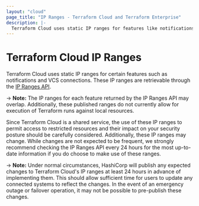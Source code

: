 ```yaml
---
layout: "cloud"
page_title: "IP Ranges - Terraform Cloud and Terraform Enterprise"
description: |-
  Terraform Cloud uses static IP ranges for features like notifications and VCS connections. These ranges may change.
---
```


# Terraform Cloud IP Ranges

Terraform Cloud uses static IP ranges for certain features such as notifications and VCS connections. These IP ranges are retrievable through the [IP Ranges API](../api/ip-ranges.html).

-> **Note:** The IP ranges for each feature returned by the IP Ranges API may overlap. Additionally, these published ranges do not currently allow for execution of Terraform runs against local resources.

Since Terraform Cloud is a shared service, the use of these IP ranges to permit access to restricted resources and their impact on your security posture should be carefully considered. Additionally, these IP ranges may change. While changes are not expected to be frequent, we strongly recommend checking the IP Ranges API every 24 hours for the most up-to-date information if you do choose to make use of these ranges.

-> **Note:** Under normal circumstances, HashiCorp will publish any expected changes to Terraform Cloud's IP ranges at least 24 hours in advance of implementing them. This should allow sufficient time for users to update any connected systems to reflect the changes. In the event of an emergency outage or failover operation, it may not be possible to pre-publish these changes.
